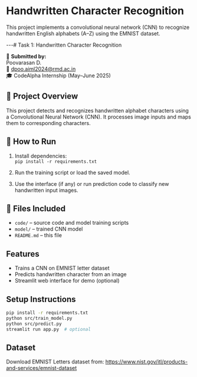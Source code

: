
# Handwritten Character Recognition

This project implements a convolutional neural network (CNN) to recognize handwritten English alphabets (A–Z) using the EMNIST dataset.


---# Task 1: Handwritten Character Recognition

👤 **Submitted by:**  
Poovarasan D.  
📧 dpoo.aiml2024@rmd.ac.in  
🎓 CodeAlpha Internship (May–June 2025)

## 📌 Project Overview
This project detects and recognizes handwritten alphabet characters using a Convolutional Neural Network (CNN). It processes image inputs and maps them to corresponding characters.

## 🚀 How to Run
1. Install dependencies:  
   `pip install -r requirements.txt`

2. Run the training script or load the saved model.

3. Use the interface (if any) or run prediction code to classify new handwritten input images.

## 📁 Files Included
- `code/` – source code and model training scripts  
- `model/` – trained CNN model  
- `README.md` – this file


## Features
- Trains a CNN on EMNIST letter dataset
- Predicts handwritten character from an image
- Streamlit web interface for demo (optional)

## Setup Instructions
```bash
pip install -r requirements.txt
python src/train_model.py
python src/predict.py
streamlit run app.py  # optional
```

## Dataset
Download EMNIST Letters dataset from: https://www.nist.gov/itl/products-and-services/emnist-dataset
